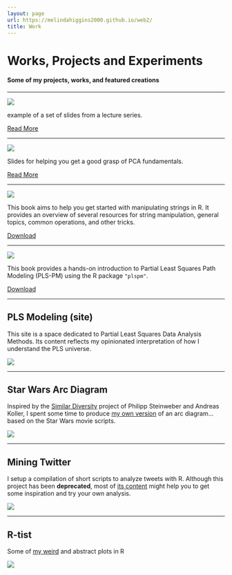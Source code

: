 ```yaml
---
layout: page
url: https://melindahiggins2000.github.io/web2/
title: Work
---
```


# Works, Projects and Experiments

#### Some of my projects, works, and featured creations

<hr/>

<a href="{{ site.url }}/work/lectureseries"><img class="centered" src="{{ site.url }}/images/website/sky01.png"/></a>
<p>
 example of a set of slides from a lecture series. &nbsp;&nbsp;
</p>
<p>
 <a class="redbutton" href="{{ site.url }}/work/lectureseries">Read More</a>
</p>
<hr/>


<a href="{{ site.url }}/work/pcarevealed"><img class="centered" src="{{ site.url }}/images/website/pca_cover.png"/></a>
<p>
 Slides for helping you get a good grasp of PCA fundamentals. &nbsp;&nbsp;
</p>
<p>
 <a class="redbutton" href="{{ site.url }}/work/pcarevealed">Read More</a>
</p>
<hr/>


<a href="{{ site.url }}/Handling_and_Processing_Strings_in_R.pdf"><img class="centered" src="{{ site.url }}/images/website/strings_book_cover.png"/></a>
<p>
 This book aims to help you get started with manipulating strings in R. It provides an 
 overview of several resources for string manipulation, general topics, 
 common operations, and other tricks. &nbsp;&nbsp;
</p>
<p>
 <a class="redbutton" href="{{ site.url }}/Handling_and_Processing_Strings_in_R.pdf">Download</a>
</p>
<hr/>


<a href="{{ site.url }}/PLS_Path_Modeling_with_R.pdf">
<img class="centered" src="{{ site.url }}/images/website/plspm_book_cover.png"/></a>
<p>
 This book provides a hands-on introduction to Partial Least Squares Path Modeling (PLS-PM) 
 using the R package <code>"plspm"</code>. &nbsp;&nbsp;
</p>
<p>
 <a class="redbutton" href="{{ site.url }}/PLS_Path_Modeling_with_R.pdf">Download</a>
</p>
<hr/>


<h2>PLS Modeling (site)</h2>
<p>
 This site is a space dedicated to Partial Least Squares Data Analysis Methods. Its content 
 reflects my opinionated interpretation of how I understand the PLS universe. &nbsp;&nbsp;
</p>
<a href="http://www.plsmodeling.com/">
<img class="centered" src="{{ site.url }}/images/website/plsmodeling.png"/></a>
<hr>


<h2>Star Wars Arc Diagram</h2>
<p>
 Inspired by the <a href="http://similardiversity.net" target="_blank" title="similar diversity">Similar Diversity</a> 
 project of Philipp Steinweber and Andreas Koller, I spent some time to produce 
 <a href="starwars">my own version</a> of an arc diagram... based on the Star Wars movie scripts.
</p>
<a href="starwars"><img class="centered" src="{{ site.url }}/images/website/starwars_arcdiagram.png"/></a>
<hr>


<h2>Mining Twitter</h2>
<p>
 I setup a compilation of short scripts to analyze tweets with R. Although this project 
 has been <b>deprecated</b>, most of <a href="https://sites.google.com/site/miningtwitter/" target="_blank">its content</a> 
 might help you to get some inspiration and try your own analysis. 
</p>
<a href="https://sites.google.com/site/miningtwitter/" target="_blank">
<img class="centered" src="{{ site.url }}/images/website/twitter_mining.png"/></a>
<hr>


<h2>R-tist</h2>
<p>
 Some of <a href="{{ site.url }}/work/rtist">my weird</a> and abstract plots in R
</p>
<a href="{{ site.url }}/work/rtist/"><img src="{{ site.url }}/images/rtist/green_bolts.png"/></a>

